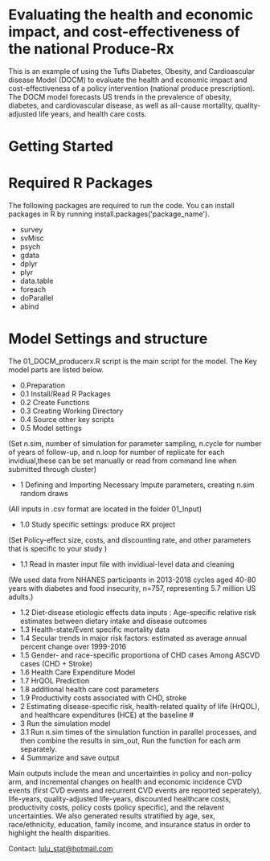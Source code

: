 # Evaluating the health and economic impact, and cost-effectiveness of the national Produce-Rx
This is an example of using the Tufts Diabetes, Obesity, and Cardioascular disease Model (DOCM) to evaluate the health and economic impact and cost-effectiveness of a policy intervention (national produce prescription). The DOCM model forecasts US trends in the prevalence of obesity, diabetes, and cardiovascular disease, as well as all-cause mortality, quality-adjusted life years, and health care costs. 
# Getting Started
# Required R Packages
The following packages are required to run the code. You can install packages in R by running install.packages('package_name').
* survey
* svMisc
* psych
* gdata
* dplyr
* plyr
* data.table
* foreach
* doParallel
* abind

# Model Settings and structure
The 01_DOCM_producerx.R script is the main script for the model. The Key model parts are listed below. 
* 0.Preparation 
* 0.1 Install/Read R Packages
* 0.2 Create Functions
* 0.3 Creating Working Directory
* 0.4 Source other key scripts
* 0.5 Model settings 

(Set n.sim, number of simulation for parameter sampling, n.cycle for number of years of follow-up, and n.loop for number of replicate for each invidiual,these can be set manually or read from command line when submitted through cluster)
* 1 Defining and Importing Necessary Impute parameters, creating n.sim random draws

(All inputs in .csv format are located in the folder 01_Input)

* 1.0 Study specific settings: produce RX project 

(Set Policy-effect size, costs, and discounting rate, and other parameters that is specific to your study ) 
* 1.1 Read in master input file with invidiual-level data and cleaning

(We used data from NHANES participants in 2013-2018 cycles aged 40-80 years with diabetes and food insecurity, n=757, representing 5.7 million US adults.)
* 1.2 Diet-disease etiologic effects data inputs : Age-specific relative risk estimates between dietary intake and disease outcomes 
* 1.3 Health-state/Event specific mortality data 
* 1.4 Secular trends in major risk factors: estimated as average annual percent change over 1999-2016 
* 1.5 Gender- and race-specific proportiona of CHD cases Among ASCVD cases (CHD + Stroke) 
* 1.6 Health Care Expenditure Model 
* 1.7 HrQOL Prediction 
* 1.8 additional health care cost parameters 
* 1.9 Productivity costs associated with CHD, stroke
* 2 Estimating disease-specific risk, health-related quality of life (HrQOL), and healthcare expenditures (HCE) at the baseline #
* 3 Run the simulation model 
* 3.1 Run n.sim times of the simulation function in parallel processes, and then combine the results in sim_out, Run the function for each arm separately.
* 4 Summarize and save output                                          

Main outputs include the mean and uncertainties in policy and non-policy arm, and incremental changes on health and economic incidence CVD events (first CVD events and recurrent CVD events are reported seperately), life-years, quality-adjusted life-years, discounted healthcare costs, productivity costs, policy costs (policy specific), and the relavent uncertainties. We also generated results stratified by age, sex, race/ethnicity, education, family income, and insurance status in order to highlight the health disparities.

Contact: lulu_stat@hotmail.com
